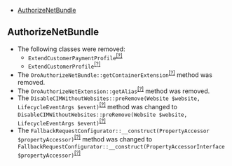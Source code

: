 - [AuthorizeNetBundle](#authorizenetbundle)

AuthorizeNetBundle
------------------
* The following classes were removed:
   - `ExtendCustomerPaymentProfile`<sup>[[?]](https://github.com/oroinc/OroAuthorizeNetBundle/tree/5.0.0/Model/ExtendCustomerPaymentProfile.php#L8 "Oro\Bundle\AuthorizeNetBundle\Model\ExtendCustomerPaymentProfile")</sup>
   - `ExtendCustomerProfile`<sup>[[?]](https://github.com/oroinc/OroAuthorizeNetBundle/tree/5.0.0/Model/ExtendCustomerProfile.php#L8 "Oro\Bundle\AuthorizeNetBundle\Model\ExtendCustomerProfile")</sup>
* The `OroAuthorizeNetBundle::getContainerExtension`<sup>[[?]](https://github.com/oroinc/OroAuthorizeNetBundle/tree/5.0.0/OroAuthorizeNetBundle.php#L16 "Oro\Bundle\AuthorizeNetBundle\OroAuthorizeNetBundle::getContainerExtension")</sup> method was removed.
* The `OroAuthorizeNetExtension::getAlias`<sup>[[?]](https://github.com/oroinc/OroAuthorizeNetBundle/tree/5.0.0/DependencyInjection/OroAuthorizeNetExtension.php#L30 "Oro\Bundle\AuthorizeNetBundle\DependencyInjection\OroAuthorizeNetExtension::getAlias")</sup> method was removed.
* The `DisableCIMWithoutWebsites::preRemove(Website $website, LifecycleEventArgs $event)`<sup>[[?]](https://github.com/oroinc/OroAuthorizeNetBundle/tree/5.0.0/EventListener/DisableCIMWithoutWebsites.php#L17 "Oro\Bundle\AuthorizeNetBundle\EventListener\DisableCIMWithoutWebsites")</sup> method was changed to `DisableCIMWithoutWebsites::preRemove(Website $website, LifecycleEventArgs $event)`<sup>[[?]](https://github.com/oroinc/OroAuthorizeNetBundle/tree/5.1.0/EventListener/DisableCIMWithoutWebsites.php#L17 "Oro\Bundle\AuthorizeNetBundle\EventListener\DisableCIMWithoutWebsites")</sup>
* The `FallbackRequestConfigurator::__construct(PropertyAccessor $propertyAccessor)`<sup>[[?]](https://github.com/oroinc/OroAuthorizeNetBundle/tree/5.0.0/AuthorizeNet/Client/RequestConfigurator/FallbackRequestConfigurator.php#L18 "Oro\Bundle\AuthorizeNetBundle\AuthorizeNet\Client\RequestConfigurator\FallbackRequestConfigurator")</sup> method was changed to `FallbackRequestConfigurator::__construct(PropertyAccessorInterface $propertyAccessor)`<sup>[[?]](https://github.com/oroinc/OroAuthorizeNetBundle/tree/5.1.0/AuthorizeNet/Client/RequestConfigurator/FallbackRequestConfigurator.php#L15 "Oro\Bundle\AuthorizeNetBundle\AuthorizeNet\Client\RequestConfigurator\FallbackRequestConfigurator")</sup>

